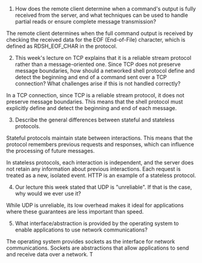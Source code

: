 1. How does the remote client determine when a command's output is fully received from the server, and what techniques can be used to handle partial reads or ensure complete message transmission?

The remote client determines when the full command output is received by checking the received data for the EOF (End-of-File) character, which is defined as RDSH_EOF_CHAR in the protocol.

2. This week's lecture on TCP explains that it is a reliable stream protocol rather than a message-oriented one. Since TCP does not preserve message boundaries, how should a networked shell protocol define and detect the beginning and end of a command sent over a TCP connection? What challenges arise if this is not handled correctly?

In a TCP connection, since TCP is a reliable stream protocol, it does not preserve message boundaries. This means that the shell protocol must explicitly define and detect the beginning and end of each message. 

3. Describe the general differences between stateful and stateless protocols.

Stateful protocols maintain state between interactions. This means that the protocol remembers previous requests and responses, which can influence the processing of future messages.

In stateless protocols, each interaction is independent, and the server does not retain any information about previous interactions. Each request is treated as a new, isolated event. HTTP is an example of a stateless protocol.

4. Our lecture this week stated that UDP is "unreliable". If that is the case, why would we ever use it?

While UDP is unreliable, its low overhead makes it ideal for applications where these guarantees are less important than speed.

5. What interface/abstraction is provided by the operating system to enable applications to use network communications?

The operating system provides sockets as the interface for network communications. Sockets are abstractions that allow applications to send and receive data over a network. T